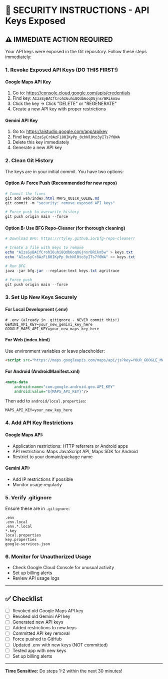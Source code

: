# 🚨 SECURITY INSTRUCTIONS - API Keys Exposed

## ⚠️ IMMEDIATE ACTION REQUIRED

Your API keys were exposed in the Git repository. Follow these steps immediately:

### 1. **Revoke Exposed API Keys** (DO THIS FIRST!)

#### Google Maps API Key
1. Go to: https://console.cloud.google.com/apis/credentials
2. Find key: `AIzaSyBACfCrohI6uhi8Qdb6oqOGjnsrBRikm5w`
3. Click the key → Click "DELETE" or "REGENERATE"
4. Create a new API key with proper restrictions

#### Gemini API Key  
1. Go to: https://aistudio.google.com/app/apikey
2. Find key: `AIzaSyCr8AzFi80IKyPp_0chNl0to3yITs7f0WA`
3. Delete this key immediately
4. Generate a new API key

### 2. **Clean Git History**

The keys are in your initial commit. You have two options:

#### Option A: Force Push (Recommended for new repos)
```powershell
# Commit the fixes
git add web/index.html MAPS_QUICK_GUIDE.md
git commit -m "security: remove exposed API keys"

# Force push to overwrite history
git push origin main --force
```

#### Option B: Use BFG Repo-Cleaner (for thorough cleaning)
```powershell
# Download BFG: https://rtyley.github.io/bfg-repo-cleaner/

# Create a file with keys to remove
echo "AIzaSyBACfCrohI6uhi8Qdb6oqOGjnsrBRikm5w" > keys.txt
echo "AIzaSyCr8AzFi80IKyPp_0chNl0to3yITs7f0WA" >> keys.txt

# Run BFG
java -jar bfg.jar --replace-text keys.txt agritrace

# Force push
git push origin main --force
```

### 3. **Set Up New Keys Securely**

#### For Local Development (.env)
```env
# .env (already in .gitignore - NEVER commit this!)
GEMINI_API_KEY=your_new_gemini_key_here
GOOGLE_MAPS_API_KEY=your_new_maps_key_here
```

#### For Web (index.html)
Use environment variables or leave placeholder:
```html
<script src="https://maps.googleapis.com/maps/api/js?key=YOUR_GOOGLE_MAPS_API_KEY_HERE"></script>
```

#### For Android (AndroidManifest.xml)
```xml
<meta-data
    android:name="com.google.android.geo.API_KEY"
    android:value="${MAPS_API_KEY}"/>
```

Then add to `android/local.properties`:
```properties
MAPS_API_KEY=your_new_key_here
```

### 4. **Add API Key Restrictions**

#### Google Maps API:
- Application restrictions: HTTP referrers or Android apps
- API restrictions: Maps JavaScript API, Maps SDK for Android
- Restrict to your domain/package name

#### Gemini API:
- Add IP restrictions if possible
- Monitor usage regularly

### 5. **Verify .gitignore**

Ensure these are in `.gitignore`:
```
.env
.env.local
.env.*.local
*.key
local.properties
key.properties
google-services.json
```

### 6. **Monitor for Unauthorized Usage**

- Check Google Cloud Console for unusual activity
- Set up billing alerts
- Review API usage logs

---

## ✅ Checklist

- [ ] Revoked old Google Maps API key
- [ ] Revoked old Gemini API key
- [ ] Generated new API keys
- [ ] Added restrictions to new keys
- [ ] Committed API key removal
- [ ] Force pushed to GitHub
- [ ] Updated .env with new keys (NOT committed)
- [ ] Tested app with new keys
- [ ] Set up billing alerts

---

**Time Sensitive:** Do steps 1-2 within the next 30 minutes!
